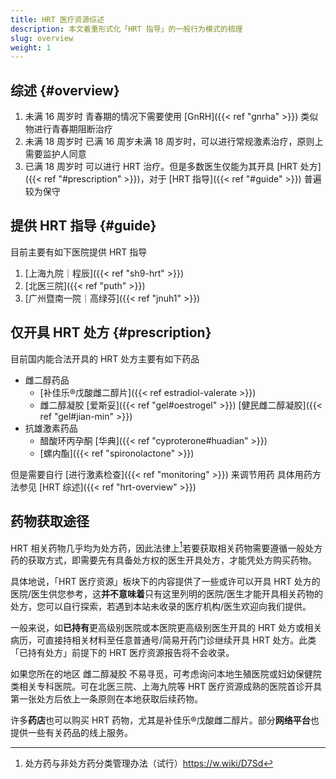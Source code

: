 ```yaml
---
title: HRT 医疗资源综述
description: 本文着重形式化「HRT 指导」的一般行为模式的梳理
slug: overview
weight: 1
---
```


## 综述 {#overview}

1. 未满 16 周岁时
   青春期的情况下需要使用 [GnRH]({{< ref "gnrha" >}}) 类似物进行青春期阻断治疗
1. 未满 18 周岁时
   已满 16 周岁未满 18 周岁时，可以进行常规激素治疗，原则上需要监护人同意
1. 已满 18 周岁时
   可以进行 HRT 治疗。但是多数医生仅能为其开具 [HRT 处方]({{< ref "#prescription" >}})，对于 [HRT 指导]({{< ref "#guide" >}}) 普遍较为保守

## 提供 HRT 指导 {#guide}

目前主要有如下医院提供 HRT 指导

1. [上海九院｜程辰]({{< ref "sh9-hrt" >}})
1. [北医三院]({{< ref "puth" >}})
1. [广州暨南一院｜高绿芬]({{< ref "jnuh1" >}})

## 仅开具 HRT 处方 {#prescription}

目前国内能合法开具的 HRT 处方主要有如下药品

- 雌二醇药品
  - [补佳乐&reg;戊酸雌二醇片]({{< ref estradiol-valerate >}})
  - 雌二醇凝胶
    [爱斯妥]({{< ref "gel#oestrogel" >}})
    [健民雌二醇凝胶]({{< ref "gel#jian-min" >}})
- 抗雄激素药品
  - 醋酸环丙孕酮
    [华典]({{< ref "cyproterone#huadian" >}})
  - [螺内酯]({{< ref "spironolactone" >}})

但是需要自行 [进行激素检查]({{< ref "monitoring" >}}) 来调节用药
具体用药方法参见 [HRT 综述]({{< ref "hrt-overview" >}})

## 药物获取途径

HRT 相关药物几乎均为处方药，因此法律上[^1]若要获取相关药物需要遵循一般处方药的获取方式，即需要先有具备处方权的医生开具处方，才能凭处方购买药物。

具体地说，「HRT 医疗资源」板块下的内容提供了一些或许可以开具 HRT 处方的医院/医生供您参考，这**并不意味着**只有这里列明的医院/医生才能开具相关药物的处方，您可以自行探索，若遇到本站未收录的医疗机构/医生欢迎向我们提供。

一般来说，如**已持有**更高级别医院或本医院更高级别医生开具的 HRT 处方或相关病历，可直接持相关材料至任意普通号/简易开药门诊继续开具 HRT 处方。此类「已持有处方」前提下的 HRT 医疗资源报告将不会收录。

如果您所在的地区 雌二醇凝胶 不易寻觅，可考虑询问本地生殖医院或妇幼保健院类相关专科医院。可在北医三院、上海九院等 HRT 医疗资源成熟的医院首诊开具第一张处方后依上一条原则在本地获取后续药物。

许多**药店**也可以购买 HRT 药物，尤其是补佳乐&reg;戊酸雌二醇片。部分**网络平台**也提供一些有关药品的线上服务。

[^1]: 处方药与非处方药分类管理办法（试行）<https://w.wiki/D7Sd>